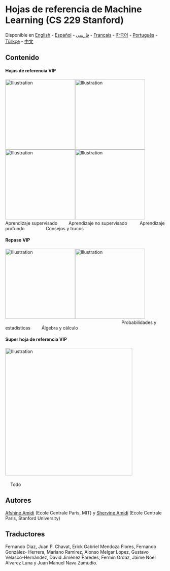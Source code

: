 # Hojas de referencia de Machine Learning (CS 229 Stanford)
Disponible en [English](https://github.com/afshinea/stanford-cs-229-machine-learning/tree/master/en) -  [Español](https://github.com/afshinea/stanford-cs-229-machine-learning/tree/master/es) -  [فارسی](https://stanford.edu/~shervine/l/fa/teaching/cs-229/cheatsheet-supervised-learning) -  [Français](https://github.com/afshinea/stanford-cs-229-machine-learning/tree/master/fr) -  [한국어](https://stanford.edu/~shervine/l/ko/teaching/cs-229/cheatsheet-machine-learning-tips-and-tricks) -  [Português](https://github.com/afshinea/stanford-cs-229-machine-learning/tree/master/pt) -  [Türkçe](https://github.com/afshinea/stanford-cs-229-machine-learning/tree/master/tr) -  [中文](https://github.com/afshinea/stanford-cs-229-machine-learning/tree/master/zh)

## Contenido
#### Hojas de referencia VIP
<a href="https://github.com/afshinea/stanford-cs-229-machine-learning/blob/master/es/hoja-referencia-aprendizaje-supervisado.pdf"><img src="https://stanford.edu/~shervine/images/vip-cheatsheet-supervised-learning.png?" alt="Illustration" width="220px"/></a><a href="https://github.com/afshinea/stanford-cs-229-machine-learning/blob/master/es/hoja-referencia-aprendizaje-no-supervisado.pdf"><img src="https://stanford.edu/~shervine/images/vip-cheatsheet-unsupervised-learning.png" alt="Illustration" width="220px"/></a><a href="https://github.com/afshinea/stanford-cs-229-machine-learning/blob/master/es/hoja-referencia-aprendizaje-profundo.pdf"><img src="https://stanford.edu/~shervine/images/vip-cheatsheet-deep-learning.png" alt="Illustration" width="220px"/></a><a href="https://github.com/afshinea/stanford-cs-229-machine-learning/blob/master/es/hoja-referencia-aprendizaje-automatico-consejos-trucos.pdf"><img src="https://stanford.edu/~shervine/images/vip-cheatsheet-machine-learning-tricks.png" alt="Illustration" width="220px"/></a>
&nbsp; &nbsp; &nbsp;&nbsp; &nbsp; Aprendizaje supervisado &nbsp; &nbsp; &nbsp; &nbsp; Aprendizaje no supervisado &nbsp; &nbsp; &nbsp; &nbsp;&nbsp; Aprendizaje profundo &nbsp; &nbsp; &nbsp; &nbsp; &nbsp; &nbsp; &nbsp; &nbsp; Consejos y trucos

#### Repaso VIP
<a href="https://github.com/afshinea/stanford-cs-229-machine-learning/blob/master/es/repaso-probabilidades-estadisticas.pdf"><img src="https://stanford.edu/~shervine/images/vip-refresher-probabilities-and-statistics.png" alt="Illustration" width="220px"/></a><a href="https://github.com/afshinea/stanford-cs-229-machine-learning/blob/master/es/repaso-algebra-lineal-calculo.pdf"><img src="https://stanford.edu/~shervine/images/vip-refresher-linear-algebra-and-calculus.png#1" alt="Illustration" width="220px"/></a> &nbsp; &nbsp; &nbsp; &nbsp; &nbsp; &nbsp; &nbsp; &nbsp; &nbsp; &nbsp; &nbsp; &nbsp; &nbsp; &nbsp; &nbsp; &nbsp; &nbsp; &nbsp; &nbsp; &nbsp; &nbsp; &nbsp; &nbsp; &nbsp; &nbsp; &nbsp; &nbsp; &nbsp; &nbsp; &nbsp; &nbsp; &nbsp; &nbsp; &nbsp; &nbsp; &nbsp; &nbsp; &nbsp; &nbsp; &nbsp; &nbsp; &nbsp; &nbsp; &nbsp; &nbsp; &nbsp; &nbsp; &nbsp; &nbsp; &nbsp; &nbsp; &nbsp;&nbsp; &nbsp; &nbsp; Probabilidades y estadísticas  &nbsp; &nbsp; &nbsp; &nbsp; Álgebra y cálculo

#### Super hoja de referencia VIP
<a href="https://github.com/afshinea/stanford-cs-229-machine-learning/blob/master/es/super-hoja-referencia-machine-learning.pdf"><img src="https://stanford.edu/~shervine/images/super-vip-cheatsheet.png" alt="Illustration" width="400px"/></a> &nbsp; &nbsp; &nbsp; &nbsp; &nbsp; &nbsp; &nbsp; &nbsp; &nbsp; &nbsp; &nbsp; &nbsp; &nbsp; &nbsp; &nbsp; &nbsp; &nbsp; &nbsp; &nbsp; &nbsp; &nbsp; &nbsp; &nbsp; &nbsp; &nbsp; &nbsp; &nbsp; &nbsp; &nbsp; &nbsp; &nbsp; &nbsp; &nbsp; &nbsp; &nbsp; &nbsp; &nbsp; &nbsp; &nbsp; &nbsp; &nbsp; &nbsp; &nbsp; &nbsp; &nbsp; &nbsp; &nbsp; &nbsp; &nbsp; &nbsp; &nbsp; &nbsp; &nbsp; &nbsp; &nbsp; &nbsp; &nbsp; &nbsp; &nbsp; &nbsp; &nbsp; &nbsp; &nbsp; &nbsp;&nbsp; &nbsp; &nbsp; &nbsp; &nbsp; &nbsp; &nbsp; &nbsp; &nbsp; &nbsp; &nbsp; &nbsp; &nbsp;&nbsp; &nbsp; &nbsp; Todo

## Autores
[Afshine Amidi](https://twitter.com/afshinea) (Ecole Centrale Paris, MIT) y [Shervine Amidi](https://twitter.com/shervinea) (Ecole Centrale Paris, Stanford University)

## Traductores
Fernando Diaz, Juan P. Chavat, Erick Gabriel Mendoza Flores, Fernando González- Herrera, Mariano Ramirez, Alonso Melgar López, Gustavo Velasco-Hernández, David Jiménez Paredes, Fermin Ordaz, Jaime Noel Alvarez Luna y Juan Manuel Nava Zamudio.
